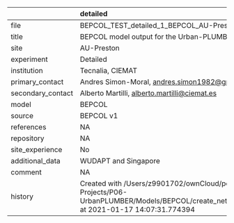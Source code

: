 |                   | detailed                                                                                                                                          |
|:------------------|:--------------------------------------------------------------------------------------------------------------------------------------------------|
| file              | BEPCOL_TEST_detailed_1_BEPCOL_AU-Preston_d1_v3.nc                                                                                                 |
| title             | BEPCOL model output for the Urban-PLUMBER project                                                                                                 |
| site              | AU-Preston                                                                                                                                        |
| experiment        | Detailed                                                                                                                                          |
| institution       | Tecnalia, CIEMAT                                                                                                                                  |
| primary_contact   | Andres Simon-Moral, andres.simon1982@gmail.com                                                                                                    |
| secondary_contact | Alberto Martilli, alberto.martilli@ciemat.es                                                                                                      |
| model             | BEPCOL                                                                                                                                            |
| source            | BEPCOL v1                                                                                                                                         |
| references        | NA                                                                                                                                                |
| repository        | NA                                                                                                                                                |
| site_experience   | No                                                                                                                                                |
| additional_data   | WUDAPT and Singapore                                                                                                                              |
| comment           | NA                                                                                                                                                |
| history           | Created with /Users/z9901702/ownCloud/postdoc/02-Projects/P06-UrbanPLUMBER/Models/BEPCOL/create_netcdf_BEPCOL_v3.py at 2021-01-17 14:07:31.774394 |
